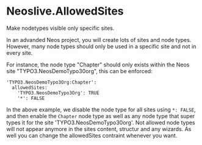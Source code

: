# Neoslive.AllowedSites
Make nodetypes visible only specific sites.

 In an advanded Neos project, you will create lots of sites and node types. However, many node types should only be used in a specific site and not in every site.
 
 For instance, the node type "Chapter" should only exists within the Neos site "TYPO3.NeosDemoTypo30org", this can be enforced:
 
    'TYPO3.NeosDemoTypo3Org:Chapter':
      allowedSites:
        'TYPO3.NeosDemoTypo3Org': TRUE
        '*': FALSE
        
In the above example, we disable the node type for all sites using ``*: FALSE``, and then enable the ``Chapter`` node type as well as any node type that super types it for the site 'TYPO3.NeosDemoTypo30org'. Not allowed node types will not appear anymore in the sites content, structur and any wizards. As well you can change the allowedSites contraint whenever you want.
